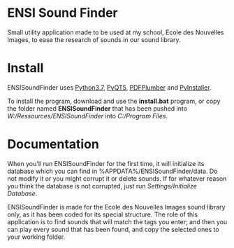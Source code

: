 # ENSI Sound Finder

Small utility application made to be used at my school, Ecole des Nouvelles Images, to ease the research of sounds in our sound library.

# Install

ENSISoundFinder uses [Python3.7](https://www.python.org/downloads/release/python-370/), [PyQT5](https://pypi.org/project/PyQt5/), [PDFPlumber](https://pypi.org/project/pdfplumber/0.1.2/) and [PyInstaller](https://pypi.org/project/pyinstaller/). 

To install the program, download and use the **install.bat** program, or copy the folder named **ENSISoundFinder** that has been pushed into *W:/Ressources/ENSISoundFinder* into *C:/Program Files*.

# Documentation

When you'll run ENSISoundFinder for the first time, it will initialize its database which you can find in %APPDATA%/ENSISoundFinder/data. Do not modify it or you might corrupt it or delete sounds. If for whatever reason you think the database is not corrupted, just run *Settings/Initialize Database*.

ENSISoundFinder is made for the Ecole des Nouvelles Images sound library only, as it has been coded for its special structure. The role of this application is to find sounds that will match the tags you enter; and then you can play every sound that has been found, and copy the selected ones to your working folder.
